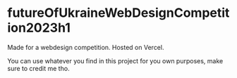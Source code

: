# futureOfUkraineWebDesignCompetition2023h1
Made for a webdesign competition. Hosted on Vercel.


You can use whatever you find in this project for you own purposes, make sure to credit me tho.
